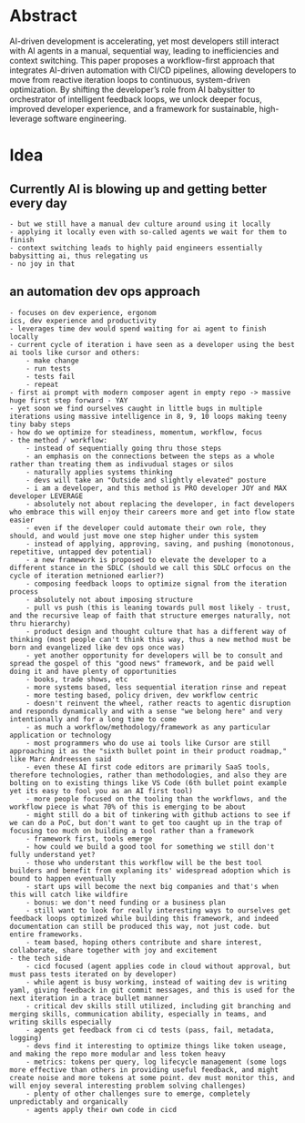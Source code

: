 # Abstract
AI-driven development is accelerating, yet most developers still interact with AI agents in a manual, sequential way, leading to inefficiencies and context switching. This paper proposes a workflow-first approach that integrates AI-driven automation with CI/CD pipelines, allowing developers to move from reactive iteration loops to continuous, system-driven optimization. By shifting the developer’s role from AI babysitter to orchestrator of intelligent feedback loops, we unlock deeper focus, improved developer experience, and a framework for sustainable, high-leverage software engineering.


# Idea

## Currently AI is blowing up and getting better every day
    - but we still have a manual dev culture around using it locally
    - applying it locally even with so-called agents we wait for them to finish
    - context switching leads to highly paid engineers essentially babysitting ai, thus relegating us
    - no joy in that

## an automation dev ops approach
    - focuses on dev experience, ergonom
    ics, dev experience and productivity
    - leverages time dev would spend waiting for ai agent to finish locally
    - current cycle of iteration i have seen as a developer using the best ai tools like cursor and others:
        - make change
        - run tests
        - tests fail
        - repeat
    - first ai prompt with modern composer agent in empty repo -> massive huge first step forward - YAY
    - yet soon we find ourselves caught in little bugs in multiple iterations using massive intelligence in 8, 9, 10 loops making teeny tiny baby steps
    - how do we optimize for steadiness, momentum, workflow, focus
    - the method / workflow:
        - instead of sequentially going thru those steps
        - an emphasis on the connections between the steps as a whole rather than treating them as indivudual stages or silos
        - naturally applies systems thinking
        - devs will take an "Outside and slightly elevated" posture
        - i am a developer, and this method is PRO developer JOY and MAX developer LEVERAGE
        - absolutely not about replacing the developer, in fact developers who embrace this will enjoy their careers more and get into flow state easier
        - even if the developer could automate their own role, they should, and would just move one step higher under this system
        - instead of applying, approving, saving, and pushing (monotonous, repetitive, untapped dev potential)
        - a new framework is proposed to elevate the developer to a different stance in the SDLC (should we call this SDLC orfocus on the cycle of iteration metnioned earlier?)
        - composing feedback loops to optimize signal from the iteration process
        - absolutely not about imposing structure
        - pull vs push (this is leaning towards pull most likely - trust, and the recursive leap of faith that structure emerges naturally, not thru hierarchy)
        - product design and thought culture that has a different way of thinking (most people can't think this way, thus a new method must be born and evangelized like dev ops once was)
        - yet another opportunity for developers will be to consult and spread the gospel of this "good news" framework, and be paid well doing it and have plenty of opportunities
        - books, trade shows, etc
        - more systems based, less sequential iteration rinse and repeat
        - more testing based, policy driven, dev workflow centric
        - doesn't reinvent the wheel, rather reacts to agentic disruption and responds dynamically and with a sense "we belong here" and very intentionally and for a long time to come
        - as much a workflow/methodology/framework as any particular application or technology
        - most programmers who do use ai tools like Cursor are still approaching it as the "sixth bullet point in their product roadmap," like Marc Andreessen said
        - even these AI first code editors are primarily SaaS tools, therefore technologies, rather than methodologies, and also they are bolting on to existing things like VS Code (6th bullet point example yet its easy to fool you as an AI first tool)
        - more people focused on the tooling than the workflows, and the workflow piece is what 70% of this is emerging to be about
        - might still do a bit of tinkering with github actions to see if we can do a PoC, but don't want to get too caught up in the trap of focusing too much on building a tool rather than a framework
        - framework first, tools emerge
        - how could we build a good tool for something we still don't fully understand yet?
        - those who understant this workflow will be the best tool builders and benefit from explaning its' widespread adoption which is bound to happen eventually
        - start ups will become the next big companies and that's when this will catch like wildfire
        - bonus: we don't need funding or a business plan
        - still want to look for really interesting ways to ourselves get feedback loops optimized while building this framework, and indeed documentation can still be produced this way, not just code. but entire frameworks.
        - team based, hoping others contribute and share interest, collaborate, share together with joy and excitement
    - the tech side 
        - cicd focused (agent applies code in cloud without approval, but must pass tests iterated on by developer)
        - while agent is busy working, instead of waiting dev is writing yaml, giving feedback in git commit messages, and this is used for the next iteration in a trace bullet manner
        - critical dev skills still utilized, including git branching and merging skills, communication ability, especially in teams, and writing skills especially
        - agents get feedback from ci cd tests (pass, fail, metadata, logging)
        - devs find it interesting to optimize things like token useage, and making the repo more modular and less token heavy
        - metrics: tokens per query, log lifecycle management (some logs more effective than others in providing useful feedback, and might create noise and more tokens at some point. dev must monitor this, and will enjoy several interesting problem solving challenges)
        - plenty of other challenges sure to emerge, completely unpredictably and organically
        - agents apply their own code in cicd

